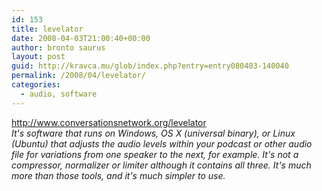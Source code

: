```yaml
---
id: 153
title: levelator
date: 2008-04-03T21:00:40+00:00
author: bronto saurus
layout: post
guid: http://kravca.mu/glob/index.php?entry=entry080403-140040
permalink: /2008/04/levelator/
categories:
  - audio, software
---
```

<a href="http://www.conversationsnetwork.org/levelator" target="_blank" >http://www.conversationsnetwork.org/levelator</a>  
_It's software that runs on Windows, OS X (universal binary), or Linux (Ubuntu) that adjusts the audio levels within your podcast or other audio file for variations from one speaker to the next, for example. It's not a compressor, normalizer or limiter although it contains all three. It's much more than those tools, and it's much simpler to use._